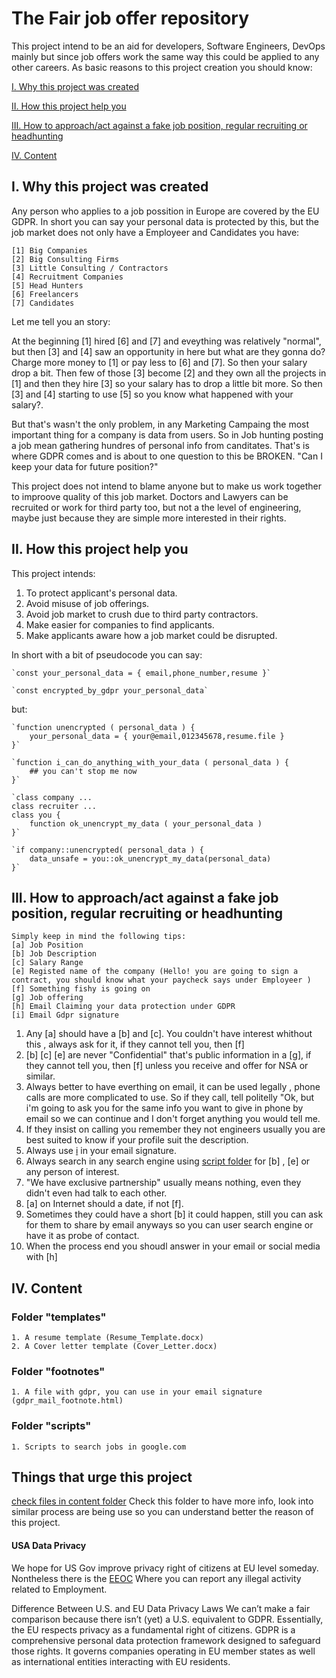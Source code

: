 # The Fair job offer repository

This project intend to be an aid for developers, Software Engineers, DevOps mainly but since job offers work the same way this could be applied to any other careers.
As basic reasons to this project creation you should know:

[I. Why this project was created](#i-why-this-project-was-created)

[II. How this project help you](#ii-how-this-project-help-you)

[III. How to approach/act against a fake job position, regular recruiting or headhunting](#iii-how-to-approachact-against-a-fake-job-position-regular-recruiting-or-headhunting)

[IV. Content](#iv-content)


## I. Why this project was created

Any person who applies to a job possition in Europe are covered by the EU GDPR. In short you can say your personal data is protected by this, but the job market does not only have a Employeer and Candidates you have:

    [1] Big Companies
    [2] Big Consulting Firms
    [3] Little Consulting / Contractors
    [4] Recruitment Companies
    [5] Head Hunters
    [6] Freelancers
    [7] Candidates

Let me tell you an story:

At the beginning [1] hired [6] and [7] and eveything was relatively "normal", but then [3] and [4] saw an opportunity in here but what are they gonna do? Charge more money to [1] or pay less to [6] and [7]. So then your salary drop a bit. Then few of those [3] become [2] and they own all the projects in [1] and then they hire [3] so your salary has to drop a little bit more. So then [3] and [4] starting to use [5] so you know what happened with your salary?. 

But that's wasn't the only problem, in any Marketing Campaing the most important thing for a company is data from users. So in Job hunting posting a job mean gathering hundres of personal info from canditates. That's is where GDPR comes and is about to one question to this be BROKEN. "Can I keep your data for future position?"

This project does not intend to blame anyone but to make us work together to improove quality of this job market. Doctors and Lawyers can be recruited or work for third party too, but not a the level of engineering, maybe just because they are simple more interested in their rights.


## II. How this project help you

This project intends:

1. To protect applicant's personal data.
2. Avoid misuse of job offerings.
3. Avoid job market to crush due to third party contractors.
4. Make easier for companies to find applicants.
5. Make applicants aware how a job market could be disrupted.


In short with a bit of pseudocode you can say:

    `const your_personal_data = { email,phone_number,resume }`

    `const encrypted_by_gdpr your_personal_data`

but:

    `function unencrypted ( personal_data ) {
        your_personal_data = { your@email,012345678,resume.file }
    }`

    `function i_can_do_anything_with_your_data ( personal_data ) {
        ## you can't stop me now
    }`

    `class company ...
    class recruiter ...
    class you {
        function ok_unencrypt_my_data ( your_personal_data )
    }`

    `if company::unencrypted( personal_data ) {
        data_unsafe = you::ok_unencrypt_my_data(personal_data)
    }`

## III. How to approach/act against a fake job position, regular recruiting or headhunting

    Simply keep in mind the following tips:
    [a] Job Position
    [b] Job Description
    [c] Salary Range
    [e] Registed name of the company (Hello! you are going to sign a contract, you should know what your paycheck says under Employeer )
    [f] Something fishy is going on
    [g] Job offering
    [h] Email Claiming your data protection under GDPR
    [i] Email Gdpr signature

1. Any [a] should have a [b] and [c]. You couldn't have interest whithout this , always ask for it, if they cannot tell you, then [f]
2. [b] [c] [e] are never "Confidential" that's public information in a [g], if they cannot tell you, then [f] unless you receive and offer for NSA or similar.
3. Always better to have everthing on email, it can be used legally , phone calls are more complicated to use. So if they call, tell politelly "Ok, but i'm going to ask you for the same info you want to give in phone by email so we can continue and I don't forget anything you would tell me.
4. If they insist on calling you remember they not engineers usually you are best suited to know if your profile suit the description.
5. Always use [i](footnotes/gdpr_mail_footnote.html) in your email signature.
6. Always search in any search engine using [script folder](scripts) for [b] , [e] or any person of interest.
7. "We have exclusive partnership" usually means nothing, even they didn't even had talk to each other.
8. [a] on Internet should a date, if not [f].
9. Sometimes  they could have a short [b] it could happen, still you can ask for them to share by email anyways so you can user search engine or have it
as probe of contact.
10. When the process end you shoudl answer in your email or social media with [h] 


## IV. Content

### Folder "templates"
    1. A resume template (Resume_Template.docx)
    2. A Cover letter template (Cover_Letter.docx)

### Folder "footnotes"
    1. A file with gdpr, you can use in your email signature (gdpr_mail_footnote.html)
### Folder "scripts"
    1. Scripts to search jobs in google.com

## Things that urge this project
[check files in content folder](content) Check this folder to have more info, look into similar process are being use so you can understand better the reason of this project.

#### USA Data Privacy

We hope for US Gov improve privacy right of citizens at EU level someday. Nontheless there is the [EEOC](https://www.eeoc.gov/) Where you can report any illegal activity related to Employment.

Difference Between U.S. and EU Data Privacy Laws 
We can’t make a fair comparison because there isn’t (yet) a U.S. equivalent to GDPR. Essentially, the EU respects privacy as a fundamental right of citizens. GDPR is a comprehensive personal data protection framework designed to safeguard those rights. It governs companies operating in EU member states as well as international entities interacting with EU residents. 